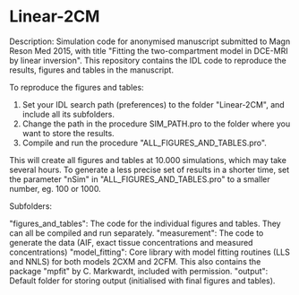 # Linear-2CM

Description: Simulation code for anonymised manuscript submitted to Magn Reson Med 2015, with title "Fitting the two-compartment model in DCE-MRI by linear inversion". This repository contains the IDL code to reproduce the results, figures and tables in the manuscript. 

To reproduce the figures and tables:

1) Set your IDL search path (preferences) to the folder "Linear-2CM", and include all its subfolders.
2) Change the path in the procedure SIM_PATH.pro to the folder where you want to store the results. 
3) Compile and run the procedure "ALL_FIGURES_AND_TABLES.pro". 

This will create all figures and tables at 10.000 simulations, which may take several hours. To generate a less precise set of results in a shorter time, set the parameter "nSim" in "ALL_FIGURES_AND_TABLES.pro" to a smaller number, eg. 100 or 1000.

Subfolders:

"figures_and_tables": The code for the individual figures and tables. They can all be compiled and run separately.
"measurement": The code to generate the data (AIF, exact tissue concentrations and measured concentrations)
"model_fitting": Core library with model fitting routines (LLS and NNLS) for both models 2CXM and 2CFM. This also contains the package "mpfit" by C. Markwardt, included with permission. 
"output": Default folder for storing output (initialised with final figures and tables).
